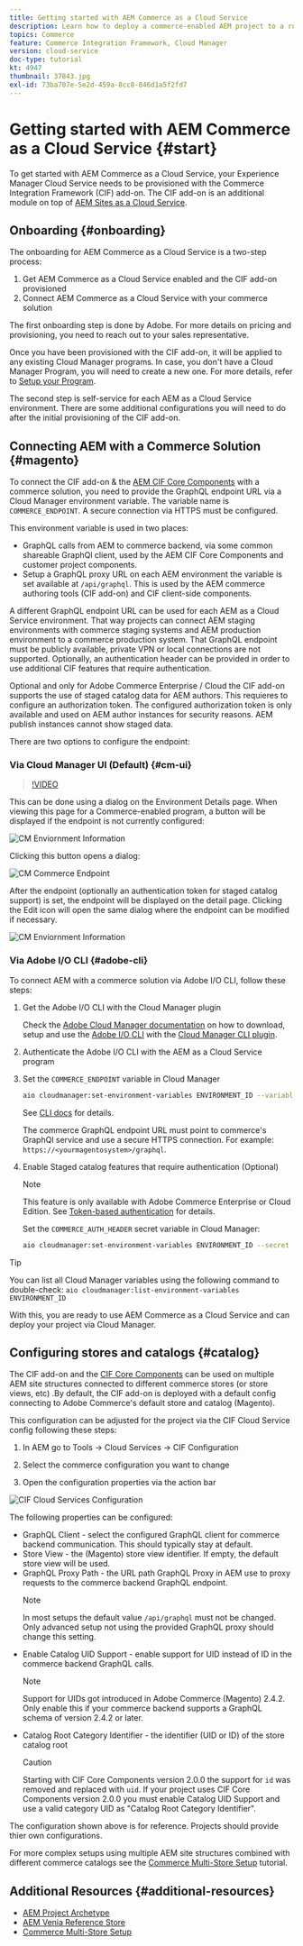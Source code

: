 ```yaml
---
title: Getting started with AEM Commerce as a Cloud Service
description: Learn how to deploy a commerce-enabled AEM project to a running AEM as a Cloud service environment. Use features of Adobe Cloud Manager and a CI/CD pipeline to build the Venia reference storefront to a running environment.
topics: Commerce
feature: Commerce Integration Framework, Cloud Manager
version: cloud-service
doc-type: tutorial
kt: 4947
thumbnail: 37843.jpg
exl-id: 73ba707e-5e2d-459a-8cc8-846d1a5f2fd7
---
```

# Getting started with AEM Commerce as a Cloud Service {#start}

To get started with AEM Commerce as a Cloud Service, your Experience Manager Cloud Service needs to be provisioned with the Commerce Integration Framework (CIF) add-on. The CIF add-on is an additional module on top of [AEM Sites as a Cloud Service](https://experienceleague.adobe.com/docs/experience-manager-cloud-service/sites/home.html).

## Onboarding {#onboarding}

The onboarding for AEM Commerce as a Cloud Service is a two-step process:

1. Get AEM Commerce as a Cloud Service enabled and the CIF add-on provisioned
2. Connect AEM Commerce as a Cloud Service with your commerce solution

The first onboarding step is done by Adobe. For more details on pricing and provisioning, you need to reach out to your sales representative.

Once you have been provisioned with the CIF add-on, it will be applied to any existing Cloud Manager programs. In case, you don't have a Cloud Manager Program, you will need to create a new one. For more details, refer to [Setup your Program](https://experienceleague.adobe.com/docs/experience-manager-cloud-manager/using/getting-started/setting-up-program.html).

The second step is self-service for each AEM as a Cloud Service environment. There are some additional configurations you will need to do after the initial provisioning of the CIF add-on.

## Connecting AEM with a Commerce Solution {#magento}

To connect the CIF add-on & the [AEM CIF Core Components](https://github.com/adobe/aem-core-cif-components) with a commerce solution, you need to provide the  GraphQL endpoint URL via a Cloud Manager environment variable. The variable name is `COMMERCE_ENDPOINT`. A secure connection via HTTPS must be configured.

This environment variable is used in two places:

- GraphQL calls from AEM to commerce backend, via some common shareable GraphQl client, used by the AEM CIF Core Components and customer project components.
- Setup a GraphQL proxy URL on each AEM environment the variable is set available at `/api/graphql`. This is used by the AEM commerce authoring tools (CIF add-on) and CIF client-side components.

A different  GraphQL endpoint URL can be used for each AEM as a Cloud Service environment. That way projects can connect AEM staging environments with commerce staging systems and AEM production environment to a commerce production system. That GraphQL endpoint must be publicly available, private VPN or local connections are not supported. Optionally, an authentication header can be provided in order to use additional CIF features that require authentication.

Optional and only for Adobe Commerce Enterprise / Cloud the CIF add-on supports the use of staged catalog data for AEM authors. This requieres to configure an authorization token. The configured authorization token is only available and used on AEM author instances for security reasons. AEM publish instances cannot show staged data.

There are two options to configure the endpoint:

### Via Cloud Manager UI (Default) {#cm-ui}

>[!VIDEO](https://video.tv.adobe.com/v/37843?quality=12&learn=on)

This can be done using a dialog on the Environment Details page. When viewing this page for a Commerce-enabled program, a button will be displayed if the endpoint is not currently configured:

![CM Enviornment Information](/help/commerce-cloud/assets/commerce-cmui.png)

Clicking this button opens a dialog:

![CM Commerce Endpoint](/help/commerce-cloud/assets/commerce-cm-endpoint.png)

After the endpoint (optionally an authentication token for staged catalog support) is set, the endpoint will be displayed on the detail page. Clicking the Edit icon will open the same dialog where the endpoint can be modified if necessary.

![CM Enviornment Information](/help/commerce-cloud/assets/commerce-cmui-done.png)

### Via Adobe I/O CLI  {#adobe-cli}

To connect AEM with a commerce solution via Adobe I/O CLI, follow these steps:

1. Get the Adobe I/O CLI with the Cloud Manager plugin

    Check the [Adobe Cloud Manager documentation](https://experienceleague.adobe.com/docs/experience-manager-cloud-manager/using/introduction-to-cloud-manager.html) on how to download, setup and use the [Adobe I/O CLI](https://github.com/adobe/aio-cli) with the [Cloud Manager CLI plugin](https://github.com/adobe/aio-cli-plugin-cloudmanager).

2. Authenticate the Adobe I/O CLI with the AEM as a Cloud Service program

3. Set the `COMMERCE_ENDPOINT` variable in Cloud Manager

    ```bash
    aio cloudmanager:set-environment-variables ENVIRONMENT_ID --variable COMMERCE_ENDPOINT "<Magento GraphQL endpoint URL>"
    ```

    See [CLI docs](https://github.com/adobe/aio-cli-plugin-cloudmanager#aio-cloudmanagerset-environment-variables-environmentid) for details.

    The commerce GraphQL endpoint URL must point to commerce's GraphQl service and use a secure HTTPS connection. For example: `https://<yourmagentosystem>/graphql`.

4. Enable Staged catalog features that require authentication (Optional)

    >[!NOTE]
    >
    >This feature is only available with Adobe Commerce Enterprise or Cloud Edition. See [Token-based authentication](https://devdocs.magento.com/guides/v2.4/get-started/authentication/gs-authentication-token.html#integration-tokens) for details.

    Set the `COMMERCE_AUTH_HEADER` secret variable in Cloud Manager:

    ```bash
    aio cloudmanager:set-environment-variables ENVIRONMENT_ID --secret COMMERCE_AUTH_HEADER "Authorization: Bearer <Access Token>"
    ```

>[!TIP]
>
>You can list all Cloud Manager variables using the following command to double-check: `aio cloudmanager:list-environment-variables ENVIRONMENT_ID`

With this, you are ready to use AEM Commerce as a Cloud Service and can deploy your project via Cloud Manager.

## Configuring stores and catalogs {#catalog}

The CIF add-on and the [CIF Core Components](https://github.com/adobe/aem-core-cif-components) can be used on multiple AEM site structures connected to different commerce stores (or store views, etc) .By default, the CIF add-on is deployed with a default config connecting to Adobe Commerce's default store and catalog (Magento).

This configuration can be adjusted for the project via the CIF Cloud Service config following these steps:

1. In AEM go to Tools -> Cloud Services -> CIF Configuration

2. Select the commerce configuration you want to change

3. Open the configuration properties via the action bar

![CIF Cloud Services Configuration](/help/commerce-cloud/assets/cif-cloud-service-config.png)

The following properties can be configured:

- GraphQL Client - select the configured GraphQL client for commerce backend communication. This should typically stay at default.
- Store View - the (Magento) store view identifier. If empty, the default store view will be used.
- GraphQL Proxy Path - the URL path GraphQL Proxy in AEM use to proxy requests to the commerce backend GraphQL endpoint.
    >[!NOTE]
    >
    > In most setups the default value `/api/graphql` must not be changed. Only advanced setup not using the provided GraphQL proxy should change this setting.
- Enable Catalog UID Support - enable support for UID instead of ID in the commerce backend GraphQL calls.
    >[!NOTE]
    >
    > Support for UIDs got introduced in Adobe Commerce (Magento) 2.4.2. Only enable this if your commerce backend supports a GraphQL schema of version 2.4.2 or later.
- Catalog Root Category Identifier - the identifier (UID or ID) of the store catalog root
    >[!CAUTION]
    >
    > Starting with CIF Core Components version 2.0.0 the support for `id` was removed and replaced with `uid`. If your project uses CIF Core Components version 2.0.0 you must enable Catalog UID Support and use a valid category UID as "Catalog Root Category Identifier".

The configuration shown above is for reference. Projects should provide thier own configurations.

For more complex setups using multiple AEM site structures combined with different commerce catalogs see the [Commerce Multi-Store Setup](configuring/multi-store-setup.md) tutorial.

## Additional Resources {#additional-resources}

- [AEM Project Archetype](https://github.com/adobe/aem-project-archetype)
- [AEM Venia Reference Store](https://github.com/adobe/aem-cif-guides-venia)
- [Commerce Multi-Store Setup](configuring/multi-store-setup.md)
